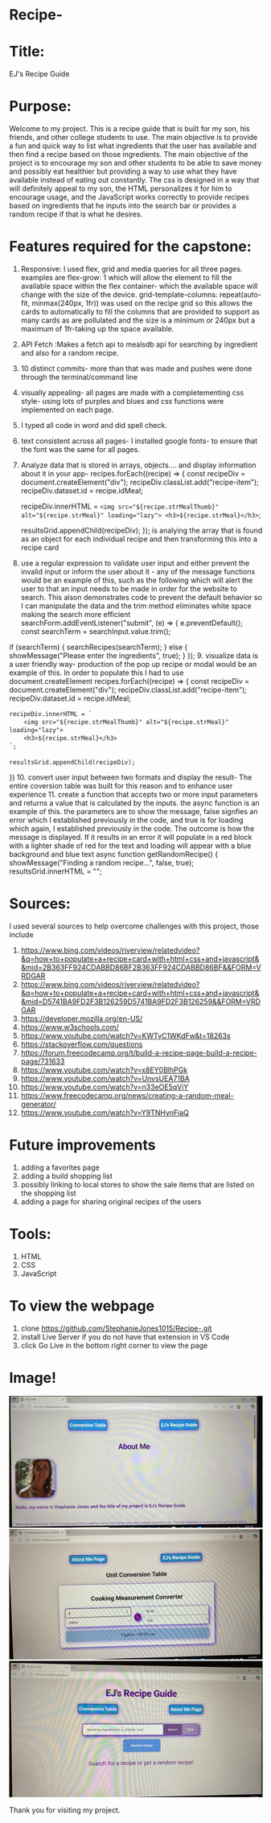 # Recipe-
# Title:
EJ's Recipe Guide

# Purpose:
Welcome to my project. This is a recipe guide that is built for my son, his friends, and other college students to use. The main objective is to provide a fun and quick way to list what ingredients that the user has available and then find a recipe based on those ingredients. The main objective of the project is to encourage my son and other students to be able to save money and possibly eat healthier but providing a way to use what they have available instead of eating out constantly. The css is designed in a way that will definitely appeal to my son, the HTML personalizes it for him to encourage usage, and the JavaScript works correctly to provide recipes based on ingredients that he inputs into the search bar or provides a random recipe if that is what he desires.

# Features required for the capstone:
1. Responsive: I used flex, grid and media queries for all three pages. examples are flex-grow: 1 which will allow the element to fill the available space within the flex container- which the available space will change with the size of the device. grid-template-columns: repeat(auto-fit, minmax(240px, 1fr)) was used on the recipe grid so this allows the cards to automatically to fill the columns that are provided to support as many cards as are pollulated and the size is a minimum or 240px but a maximum of 1fr-taking up the space available.
2. API Fetch :Makes a fetch api to mealsdb api for searching by ingredient and also for a random recipe.
3. 10 distinct commits- more than that was made and pushes were done through the terminal/command line
4. visually appealing- all pages are made with a completementing css style- using lots of purples and blues and css functions were implemented on each page.
5. I typed all code in word and did spell check.
6. text consistent across all pages- I installed google fonts- to ensure that the font was the same for all pages.
7. Analyze data that is stored in arrays, objects.... and display information about it in your app-  recipes.forEach((recipe) => {
    const recipeDiv = document.createElement("div");
    recipeDiv.classList.add("recipe-item");
    recipeDiv.dataset.id = recipe.idMeal;

    recipeDiv.innerHTML = `
        <img src="${recipe.strMealThumb}" alt="${recipe.strMeal}" loading="lazy">
        <h3>${recipe.strMeal}</h3>
    `;

    resultsGrid.appendChild(recipeDiv);
  });
is analying the array that is found as an object for each individual recipe and then transforming this into a recipe card
8. use a regular expression to validate user input and either prevent the invalid input or inform the user about it - any of the message functions would be an example of this, such as the following which will alert the user to that an input needs to be made in order for the website to search. This alson demonstrates code to prevent the default behavior so I can manipulate the data and the trim method eliminates white space making the search more efficient
searchForm.addEventListener("submit", (e) => {
  e.preventDefault();
  const searchTerm = searchInput.value.trim();

  if (searchTerm) {
    searchRecipes(searchTerm);
  } else {
    showMessage("Please enter the ingredients", true);
  }
});
9. visualize data is a user friendly way- production of the pop up recipe or modal would be an example of this. In order to populate this I had to use document.createElement 
 recipes.forEach((recipe) => {
    const recipeDiv = document.createElement("div");
    recipeDiv.classList.add("recipe-item");
    recipeDiv.dataset.id = recipe.idMeal;

    recipeDiv.innerHTML = `
        <img src="${recipe.strMealThumb}" alt="${recipe.strMeal}" loading="lazy">
        <h3>${recipe.strMeal}</h3>
    `;

    resultsGrid.appendChild(recipeDiv);
  })
  10. convert user input between two formats and display the result- The entire coversion table was built for this reason and to enhance user experience
  11. create a function that accepts two or more input parameters and returns a value that is calculated by the inputs. the async function is an example of this. the parameters are to show the message, false signfies an error which I established previously in the code, and true is for loading which again, I established previously in the code. The outcome is how the message is displayed. If it results in an error it will populate in a red block with a lighter shade of red for the text and loading will appear with a blue background and blue text
  async function getRandomRecipe() {
  showMessage("Finding a random recipe...", false, true);
  resultsGrid.innerHTML = "";


 
# Sources: 
I used several sources to help overcome challenges with this project, those include 
1. https://www.bing.com/videos/riverview/relatedvideo?&q=how+to+populate+a+recipe+card+with+html+css+and+javascript&&mid=2B363FF924CDABBD86BF2B363FF924CDABBD86BF&&FORM=VRDGAR
2. https://www.bing.com/videos/riverview/relatedvideo?&q=how+to+populate+a+recipe+card+with+html+css+and+javascript&&mid=D5741BA9FD2F3B126259D5741BA9FD2F3B126259&&FORM=VRDGAR
3. https://developer.mozilla.org/en-US/
4. https://www.w3schools.com/ 
5. https://www.youtube.com/watch?v=KWTyC1WKdFw&t=18263s 
6. https://stackoverflow.com/questions
7. https://forum.freecodecamp.org/t/build-a-recipe-page-build-a-recipe-page/731633
8. https://www.youtube.com/watch?v=x8EY0BlhPGk
9. https://www.youtube.com/watch?v=UnvsUEA71BA
10. https://www.youtube.com/watch?v=n33eOE5qViY
11. https://www.freecodecamp.org/news/creating-a-random-meal-generator/
12. https://www.youtube.com/watch?v=Y9TNHynFjaQ

# Future improvements
1. adding a favorites page
2. adding a build shopping list 
3. possibly linking to local stores to show the sale items that are listed on the shopping list 
4. adding a page for sharing original recipes of the users 

# Tools:
1. HTML
2. CSS
3. JavaScript

# To view the webpage
1. clone https://github.com/StephanieJones1015/Recipe-.git 
2. install Live Server if you do not have that extension in VS Code
3. click Go Live in the bottom right corner to view the page 

# Image!
![about me page](images/IMG_2868.jpeg)
![conversion table](images/IMG_2870.jpeg)
![recipe guide](images/IMG_2871.jpeg)

Thank you for visiting my project. 